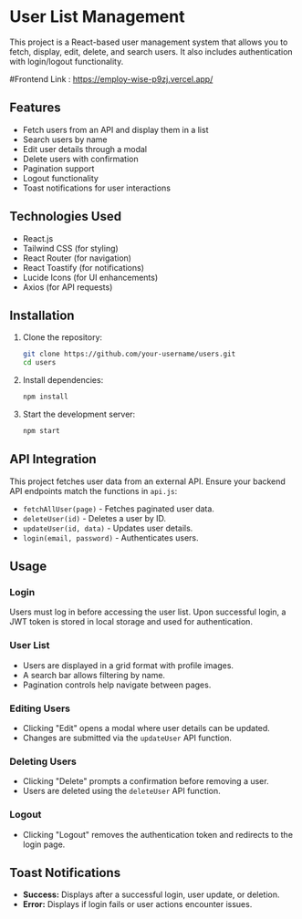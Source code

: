 # User List Management

This project is a React-based user management system that allows you to fetch, display, edit, delete, and search users. It also includes authentication with login/logout functionality.

 #Frontend Link : https://employ-wise-p9zj.vercel.app/
 
## Features

- Fetch users from an API and display them in a list
- Search users by name
- Edit user details through a modal
- Delete users with confirmation
- Pagination support
- Logout functionality
- Toast notifications for user interactions

## Technologies Used

- React.js
- Tailwind CSS (for styling)
- React Router (for navigation)
- React Toastify (for notifications)
- Lucide Icons (for UI enhancements)
- Axios (for API requests)

## Installation

1. Clone the repository:

   ```sh
   git clone https://github.com/your-username/users.git
   cd users
   ```

2. Install dependencies:

   ```sh
   npm install
   ```

3. Start the development server:
   ```sh
   npm start
   ```

## API Integration

This project fetches user data from an external API. Ensure your backend API endpoints match the functions in `api.js`:

- `fetchAllUser(page)` - Fetches paginated user data.
- `deleteUser(id)` - Deletes a user by ID.
- `updateUser(id, data)` - Updates user details.
- `login(email, password)` - Authenticates users.

## Usage

### Login

Users must log in before accessing the user list. Upon successful login, a JWT token is stored in local storage and used for authentication.

### User List

- Users are displayed in a grid format with profile images.
- A search bar allows filtering by name.
- Pagination controls help navigate between pages.

### Editing Users

- Clicking "Edit" opens a modal where user details can be updated.
- Changes are submitted via the `updateUser` API function.

### Deleting Users

- Clicking "Delete" prompts a confirmation before removing a user.
- Users are deleted using the `deleteUser` API function.

### Logout

- Clicking "Logout" removes the authentication token and redirects to the login page.

## Toast Notifications

- **Success:** Displays after a successful login, user update, or deletion.
- **Error:** Displays if login fails or user actions encounter issues.
